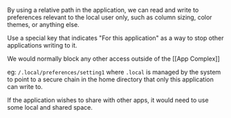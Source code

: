 By using a relative path in the application, we can read and write to preferences relevant to the local user only, such as column sizing, color themes, or anything else.

Use a special key that indicates "For this application" as a way to stop other applications writing to it.

We would normally block any other access outside of the [[App Complex]]

eg: `/.local/preferences/setting1` where `.local` is managed by the system to point to a secure chain in the home directory that only this application can write to. 

If the application wishes to share with other apps, it would need to use some local and shared space.